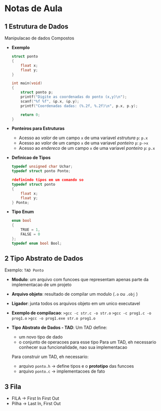 # Notas de Aula

## 1 Estrutura de Dados
Manipulacao de dados Compostos
- **Exemplo**
    ```c
    struct ponto
    {
        float x;
        float y;
    }

    int main(void)
    {
        struct ponto p;
        printf("Digite as coordenadas do ponto (x,y)\n");
        scanf("%f %f", &p.x, &p.y);
        printf("Coordenadas dadas: (%.2f, %.2f)\n", p.x, p.y);

        return 0;
    }

    ```

- **Ponteiros para Estruturas**
    - Acesso ao *valor* de um campo ```x``` de uma variavel *estrutura* ```p```: ```p.x```
    - Acesso ao *valor* de um campo ```x``` de uma variavel *ponteiro* ```p```: ```p->x```
    - Acesso ao *endereco* de um campo ```x``` de uma variavel *ponteiro* ```p```: ```p.x```

- **Definicao de Tipos**
    ```c
    typedef unsigned char Uchar;
    typedef struct ponto Ponto;
    ```

    ```c
    #definindo tipos em um comando so
    typedef struct ponto
    {
        float x;
        float y;
    } Ponto;
    ```
- **Tipo Enum**
    ```c
    enum bool
    {
        TRUE = 1,
        FALSE = 0
    };
    typedef enum bool Bool;
    ```

## 2 Tipo Abstrato de Dados
Exemplo: ```TAD Ponto```

- **Modulo**: um arquivo com funcoes que representam apenas parte da implementacao de um projeto
- **Arquivo objeto**: resultado de compilar um modulo (```.o``` ou ```.obj``` )
- **Ligador**: junta todos os arquivos objeto em um unico executavel

- **Exemplo de compilacao**:
    ```>gcc -c str.c -o str.o```
    ```>gcc -c prog1.c -o prog1.o```
    ```>gcc -o prog1.exe str.o prog1.o``` 

- **Tipo Abstrato de Dados - TAD**:
    Um TAD define:
    - um novo tipo de dado
    - o conjunto de operacoes para esse tipo
    Para um TAD, eh necessario conhecer sua funcionalidade, nao sua implementacao

    Para construir um TAD, eh necessario:
    - arquivo ```ponto.h``` -> define tipos e o **prototipo** das funcoes
    - arquivo ```ponto.c``` -> implementacoes de fato

## 3 Fila

- FILA -> First In First Out
- Pilha -> Last In, First Out



